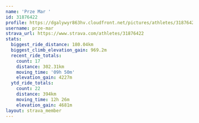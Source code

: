 ```yaml
---
name: 'Prze Mar '
id: 31876422
profile: https://dgalywyr863hv.cloudfront.net/pictures/athletes/31876422/22548952/6/large.jpg
username: prze-mar
strava_url: https://www.strava.com/athletes/31876422
stats:
  biggest_ride_distance: 180.04km
  biggest_climb_elevation_gain: 969.2m
  recent_ride_totals:
    count: 17
    distance: 302.31km
    moving_time: '09h 50m'
    elevation_gain: 4227m
  ytd_ride_totals:
    count: 22
    distance: 394km
    moving_time: 12h 26m
    elevation_gain: 4681m
layout: strava_member
--- 
```

